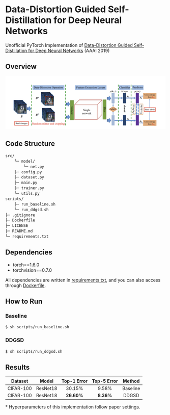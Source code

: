 # Data-Distortion Guided Self-Distillation for Deep Neural Networks
Unofficial PyTorch Implementation of [Data-Distortion Guided Self-Distillation for Deep Neural Networks](https://ojs.aaai.org//index.php/AAAI/article/view/4498) (AAAI 2019)

## Overview

!['ddgsd'](img/architecture.png)

## Code Structure
```sh
src/
    └─ model/
        └─ net.py
    ├─ config.py
    ├─ dataset.py
    ├─ main.py
    ├─ trainer.py
    └─ utils.py
scripts/
    ├─ run_baseline.sh
    └─ run_ddgsd.sh
├─ .gitignore
├─ Dockerfile
├─ LICENSE
├─ README.md
└─ requirements.txt
```

## Dependencies
- torch==1.6.0
- torchvision==0.7.0

All dependencies are written in [requirements.txt](https://github.com/youngerous/ddgsd-pytorch/blob/main/requirements.txt), and you can also access through [Dockerfile](https://github.com/youngerous/ddgsd-pytorch/blob/main/Dockerfile).

## How to Run

### Baseline

```sh
$ sh scripts/run_baseline.sh
```

### DDGSD
```sh
$ sh scripts/run_ddgsd.sh
```

## Results

|  Dataset  |  Model   | Top-1 Error | Top-5 Error |  Method  |
| :-------: | :------: | :---------: | :---------: | :------: |
| CIFAR-100 | ResNet18 |   30.15%    |    9.58%    | Baseline |
| CIFAR-100 | ResNet18 | **26.60%**  |  **8.36%**  |  DDGSD   |

\* Hyperparameters of this implementation follow paper settings.